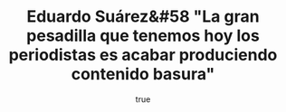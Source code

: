 ---
title: Eduardo Suárez&#58 "La gran pesadilla que tenemos hoy los periodistas es acabar produciendo contenido basura"
excerpt: "Eduardo Suárez (León, 1979) ha sido corresponsal en Londres y Nueva York. Co-fundador de Politibot y El Español, ha trabajado para medios como El Mundo y Univisión. En abril de 2014 puso en marcha, junto a María Ramírez, el blog No hace falta papel sobre innovación y tendencias periodísticas. Además, Suárez ha recibido el prestigioso Premio García Márquez de Periodismo (2014) por un reportaje publicado en El Mundo sobre el 25 aniversario del Exxon Valdez. Ha impartido un taller en el Máster de Innovación en Periodismo."
author:
  name: María Durán
  twitter: MeryDuranRuiz
  gplus:  
  bio: Periodismo UMH
  image: duran.jpg
  link: https://twitter.com/MeryDuranRuiz
---